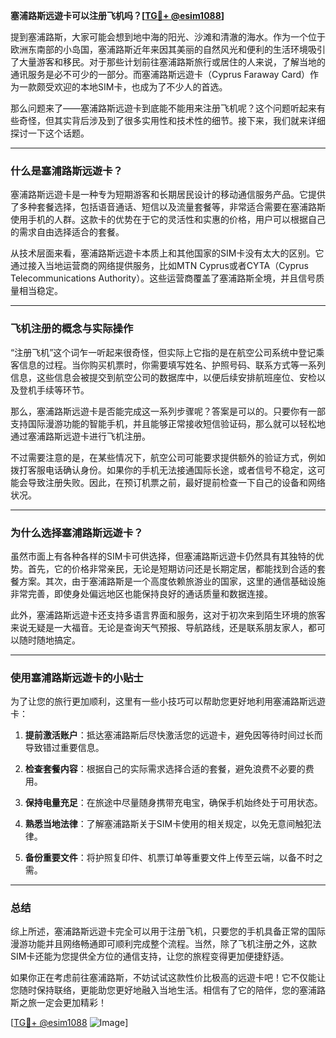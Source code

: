**塞浦路斯远遊卡可以注册飞机吗？[[TG💪+ @esim1088](https://t.me/s/esim1088)]**

提到塞浦路斯，大家可能会想到地中海的阳光、沙滩和清澈的海水。作为一个位于欧洲东南部的小岛国，塞浦路斯近年来因其美丽的自然风光和便利的生活环境吸引了大量游客和移民。对于那些计划前往塞浦路斯旅行或居住的人来说，了解当地的通讯服务是必不可少的一部分。而塞浦路斯远遊卡（Cyprus Faraway Card）作为一款颇受欢迎的本地SIM卡，也成为了不少人的首选。

那么问题来了——塞浦路斯远遊卡到底能不能用来注册飞机呢？这个问题听起来有些奇怪，但其实背后涉及到了很多实用性和技术性的细节。接下来，我们就来详细探讨一下这个话题。

---

### **什么是塞浦路斯远遊卡？**

塞浦路斯远遊卡是一种专为短期游客和长期居民设计的移动通信服务产品。它提供了多种套餐选择，包括语音通话、短信以及流量套餐等，非常适合需要在塞浦路斯使用手机的人群。这款卡的优势在于它的灵活性和实惠的价格，用户可以根据自己的需求自由选择适合的套餐。

从技术层面来看，塞浦路斯远遊卡本质上和其他国家的SIM卡没有太大的区别。它通过接入当地运营商的网络提供服务，比如MTN Cyprus或者CYTA（Cyprus Telecommunications Authority）。这些运营商覆盖了塞浦路斯全境，并且信号质量相当稳定。

---

### **飞机注册的概念与实际操作**

“注册飞机”这个词乍一听起来很奇怪，但实际上它指的是在航空公司系统中登记乘客信息的过程。当你购买机票时，你需要填写姓名、护照号码、联系方式等一系列信息，这些信息会被提交到航空公司的数据库中，以便后续安排航班座位、安检以及登机手续等环节。

那么，塞浦路斯远遊卡是否能完成这一系列步骤呢？答案是可以的。只要你有一部支持国际漫游功能的智能手机，并且能够正常接收短信验证码，那么就可以轻松地通过塞浦路斯远遊卡进行飞机注册。

不过需要注意的是，在某些情况下，航空公司可能要求提供额外的验证方式，例如拨打客服电话确认身份。如果你的手机无法接通国际长途，或者信号不稳定，这可能会导致注册失败。因此，在预订机票之前，最好提前检查一下自己的设备和网络状况。

---

### **为什么选择塞浦路斯远遊卡？**

虽然市面上有各种各样的SIM卡可供选择，但塞浦路斯远遊卡仍然具有其独特的优势。首先，它的价格非常亲民，无论是短期访问还是长期定居，都能找到合适的套餐方案。其次，由于塞浦路斯是一个高度依赖旅游业的国家，这里的通信基础设施非常完善，即使身处偏远地区也能保持良好的通话质量和数据连接。

此外，塞浦路斯远遊卡还支持多语言界面和服务，这对于初次来到陌生环境的旅客来说无疑是一大福音。无论是查询天气预报、导航路线，还是联系朋友家人，都可以随时随地搞定。

---

### **使用塞浦路斯远遊卡的小贴士**

为了让您的旅行更加顺利，这里有一些小技巧可以帮助您更好地利用塞浦路斯远遊卡：

1. **提前激活账户**：抵达塞浦路斯后尽快激活您的远遊卡，避免因等待时间过长而导致错过重要信息。
   
2. **检查套餐内容**：根据自己的实际需求选择合适的套餐，避免浪费不必要的费用。

3. **保持电量充足**：在旅途中尽量随身携带充电宝，确保手机始终处于可用状态。

4. **熟悉当地法律**：了解塞浦路斯关于SIM卡使用的相关规定，以免无意间触犯法律。

5. **备份重要文件**：将护照复印件、机票订单等重要文件上传至云端，以备不时之需。

---

### **总结**

综上所述，塞浦路斯远遊卡完全可以用于注册飞机，只要您的手机具备正常的国际漫游功能并且网络畅通即可顺利完成整个流程。当然，除了飞机注册之外，这款SIM卡还能为您提供全方位的通信支持，让您的旅程变得更加便捷舒适。

如果你正在考虑前往塞浦路斯，不妨试试这款性价比极高的远遊卡吧！它不仅能让您随时保持联络，更能助您更好地融入当地生活。相信有了它的陪伴，您的塞浦路斯之旅一定会更加精彩！

[[TG💪+ @esim1088](https://t.me/s/esim1088) ![Image](https://i.postimg.cc/4NQfJmqS/Snipaste-2025-05-13-00-14-12.png)]